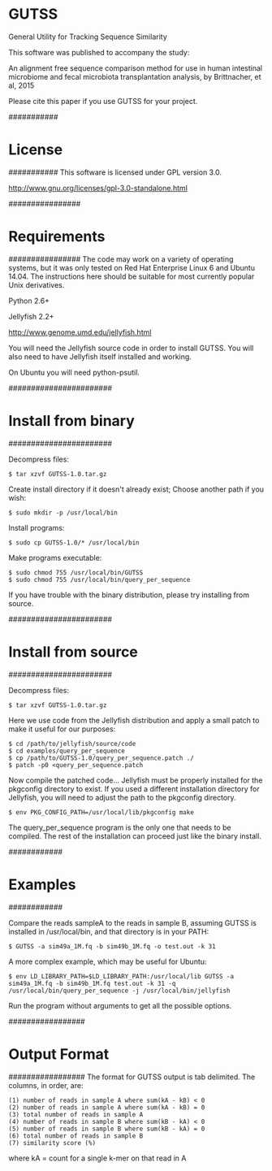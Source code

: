 # GUTSS
General Utility for Tracking Sequence Similarity

This software was published to accompany the study:

An alignment free sequence comparison method for use in human intestinal microbiome and fecal microbiota transplantation analysis, by Brittnacher, et al, 2015

Please cite this paper if you use GUTSS for your project.

###########
# License #
###########
This software is licensed under GPL version 3.0.

http://www.gnu.org/licenses/gpl-3.0-standalone.html


################
# Requirements #
################
The code may work on a variety of operating systems, but it was only
tested on Red Hat Enterprise Linux 6 and Ubuntu 14.04. The instructions
here should be suitable for most currently popular Unix derivatives.

Python 2.6+

Jellyfish 2.2+

http://www.genome.umd.edu/jellyfish.html

You will need the Jellyfish source code in order to install GUTSS. You will
also need to have Jellyfish itself installed and working.

On Ubuntu you will need python-psutil.

#######################
# Install from binary #
#######################

Decompress files:
```
$ tar xzvf GUTSS-1.0.tar.gz
```

Create install directory if it doesn't already exist;
Choose another path if you wish:
```
$ sudo mkdir -p /usr/local/bin
```

Install programs:
```
$ sudo cp GUTSS-1.0/* /usr/local/bin
```

Make programs executable:
```
$ sudo chmod 755 /usr/local/bin/GUTSS
$ sudo chmod 755 /usr/local/bin/query_per_sequence
```

If you have trouble with the binary distribution, please try installing from source.

#######################
# Install from source #
#######################

Decompress files:
```
$ tar xzvf GUTSS-1.0.tar.gz
```

Here we use code from the Jellyfish distribution and apply a small patch to make it useful for our purposes:
```
$ cd /path/to/jellyfish/source/code
$ cd examples/query_per_sequence
$ cp /path/to/GUTSS-1.0/query_per_sequence.patch ./
$ patch -p0 <query_per_sequence.patch
```

Now compile the patched code...
Jellyfish must be properly installed for the pkgconfig directory to exist.
If you used a different installation directory for Jellyfish, you
will need to adjust the path to the pkgconfig directory.
```
$ env PKG_CONFIG_PATH=/usr/local/lib/pkgconfig make
```

The query_per_sequence program is the only one that needs to be compiled.
The rest of the installation can proceed just like the binary install.

############
# Examples #
############

Compare the reads sampleA to the reads in sample B,
assuming GUTSS is installed in /usr/local/bin, and
that directory is in your PATH:
```
$ GUTSS -a sim49a_1M.fq -b sim49b_1M.fq -o test.out -k 31
```

A more complex example, which may be useful for Ubuntu:
```
$ env LD_LIBRARY_PATH=$LD_LIBRARY_PATH:/usr/local/lib GUTSS -a sim49a_1M.fq -b sim49b_1M.fq test.out -k 31 -q /usr/local/bin/query_per_sequence -j /usr/local/bin/jellyfish
```

Run the program without arguments to get all the possible options.

#################
# Output Format #
#################
The format for GUTSS output is tab delimited. The columns, in order, are:

```
(1) number of reads in sample A where sum(kA - kB) < 0
(2) number of reads in sample A where sum(kA - kB) = 0
(3) total number of reads in sample A
(4) number of reads in sample B where sum(kB - kA) < 0
(5) number of reads in sample B where sum(kB - kA) = 0
(6) total number of reads in sample B
(7) similarity score (%)
```

where kA = count for a single k-mer on that read in A
